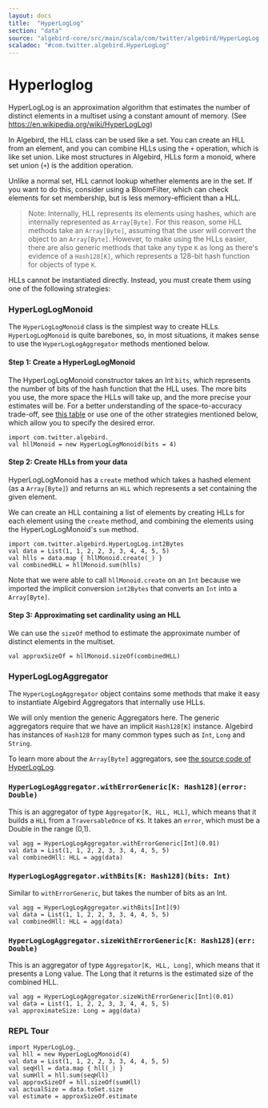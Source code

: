 ```yaml
---
layout: docs
title:  "HyperLogLog"
section: "data"
source: "algebird-core/src/main/scala/com/twitter/algebird/HyperLogLog.scala"
scaladoc: "#com.twitter.algebird.HyperLogLog"
---
```


# Hyperloglog

HyperLogLog is an approximation algorithm that estimates the number of distinct elements in a multiset using a constant amount of memory. (See https://en.wikipedia.org/wiki/HyperLogLog)

In Algebird, the HLL class can be used like a set. You can create an HLL from an element, and you can combine HLLs using the `+` operation, which is like set union. Like most structures in Algebird, HLLs form a monoid, where set union (`+`) is the addition operation.

Unlike a normal set, HLL cannot lookup whether elements are in the set. If you want to do this, consider using a BloomFilter, which can check elements for set membership, but is less memory-efficient than a HLL.

> Note: Internally, HLL represents its elements using hashes, which are internally represented as `Array[Byte]`. For this reason, some HLL methods take an `Array[Byte]`, assuming that the user will convert the object to an `Array[Byte]`. However, to make using the HLLs easier, there are also generic methods that take any type `K` as long as there's evidence of a `Hash128[K]`, which represents a 128-bit hash function for objects of type `K`.

HLLs cannot be instantiated directly. Instead, you must create them using one of the following strategies:

### HyperLogLogMonoid

The `HyperLogLogMonoid` class is the simplest way to create HLLs. `HyperLogLogMonoid` is quite barebones, so, in most situations, it makes sense to use the `HyperLogLogAggregator` methods mentioned below.

#### Step 1: Create a HyperLogLogMonoid

The HyperLogLogMonoid constructor takes an Int `bits`, which represents the number of bits of the hash function that the HLL uses. The more bits you use, the more space the HLLs will take up, and the more precise your estimates will be. For a better understanding of the space-to-accuracy trade-off, see [this table](https://github.com/twitter/algebird/blob/develop/algebird-core/src/main/scala/com/twitter/algebird/HyperLogLog.scala#L197) or use one of the other strategies mentioned below, which allow you to specify the desired error.

```tut:book
import com.twitter.algebird._
val hllMonoid = new HyperLogLogMonoid(bits = 4)
```

#### Step 2: Create HLLs from your data

HyperLogLogMonoid has a `create` method which takes a hashed element (as a `Array[Byte]`) and returns an `HLL` which represents a set containing the given element.

We can create an HLL containing a list of elements by creating HLLs for each element using the `create` method, and combining the elements using the HyperLogLogMonoid's `sum` method.

```tut:book
import com.twitter.algebird.HyperLogLog.int2Bytes
val data = List(1, 1, 2, 2, 3, 3, 4, 4, 5, 5)
val hlls = data.map { hllMonoid.create(_) }
val combinedHLL = hllMonoid.sum(hlls)
```

Note that we were able to call `hllMonoid.create` on an `Int` because we imported the implicit conversion `int2Bytes` that converts an `Int` into a `Array[Byte]`.

#### Step 3: Approximating set cardinality using an HLL

We can use the `sizeOf` method to estimate the approximate number of distinct elements in the multiset.

```tut:book
val approxSizeOf = hllMonoid.sizeOf(combinedHLL)
```

### HyperLogLogAggregator

The `HyperLogLogAggregator` object contains some methods that make it easy to instantiate Algebird Aggregators that internally use HLLs.

We will only mention the generic Aggregators here. The generic aggregators require that we have an implicit `Hash128[K]` instance. Algebird has instances of `Hash128` for many common types such as `Int`, `Long` and `String`.

To learn more about the `Array[Byte]` aggregators, see [the source code of HyperLogLog](https://github.com/twitter/algebird/blob/develop/algebird-core/src/main/scala/com/twitter/algebird/HyperLogLog.scala).

### `HyperLogLogAggregator.withErrorGeneric[K: Hash128](error: Double)`

This is an aggregator of type `Aggregator[K, HLL, HLL]`, which means that it builds a `HLL` from a `TraversableOnce` of `K`s.
It takes an `error`, which must be a Double in the range (0,1).

```tut:book
val agg = HyperLogLogAggregator.withErrorGeneric[Int](0.01)
val data = List(1, 1, 2, 2, 3, 3, 4, 4, 5, 5)
val combinedHll: HLL = agg(data)
```

### `HyperLogLogAggregator.withBits[K: Hash128](bits: Int)`

Similar to `withErrorGeneric`, but takes the number of bits as an Int.

```tut:book
val agg = HyperLogLogAggregator.withBits[Int](9)
val data = List(1, 1, 2, 2, 3, 3, 4, 4, 5, 5)
val combinedHll: HLL = agg(data)
```

### `HyperLogLogAggregator.sizeWithErrorGeneric[K: Hash128](err: Double)`

This is an aggregator of type `Aggregator[K, HLL, Long]`, which means that it presents a Long value. The Long that it returns is the estimated size of the combined HLL.

```tut:book
val agg = HyperLogLogAggregator.sizeWithErrorGeneric[Int](0.01)
val data = List(1, 1, 2, 2, 3, 3, 4, 4, 5, 5)
val approximateSize: Long = agg(data)
```

### REPL Tour

```tut:book
import HyperLogLog._
val hll = new HyperLogLogMonoid(4)
val data = List(1, 1, 2, 2, 3, 3, 4, 4, 5, 5)
val seqHll = data.map { hll(_) }
val sumHll = hll.sum(seqHll)
val approxSizeOf = hll.sizeOf(sumHll)
val actualSize = data.toSet.size
val estimate = approxSizeOf.estimate
```
